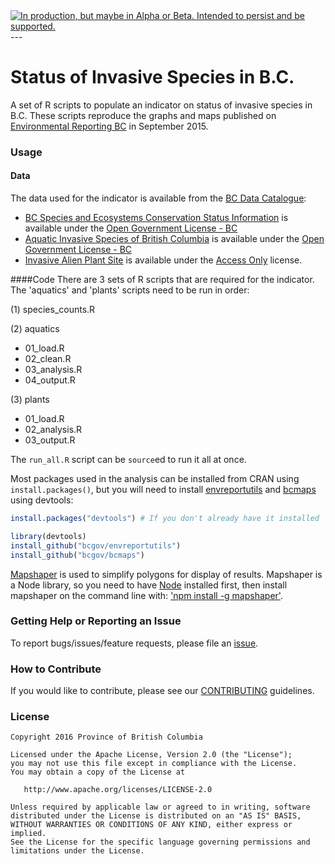 <div id="devex-badge">
<a rel="Delivery" href="https://github.com/BCDevExchange/docs/blob/master/discussion/projectstates.md"><img alt="In production, but maybe in Alpha or Beta. Intended to persist and be supported." style="border-width:0" src="http://bcdevexchange.org/badge/3.svg" title="In production, but maybe in Alpha or Beta. Intended to persist and be supported." /></a>
</div>
---


# Status of Invasive Species in B.C.

A set of R scripts to populate an indicator on status of invasive species in B.C. These scripts reproduce the graphs and maps published on [Environmental Reporting BC](http://www.env.gov.bc.ca/soe/indicators/plants-and-animals/invasive-species.html) in September 2015.

### Usage

#### Data
The data used for the indicator is available from the [BC Data Catalogue](https://catalogue.data.gov.bc.ca/dataset?download_audience=Public):

- [BC Species and Ecosystems Conservation Status Information](https://catalogue.data.gov.bc.ca/dataset/d3651b8c-f560-48f7-a34e-26b0afc77d84) is available under the
[Open Government License - BC](http://www2.gov.bc.ca/gov/content/governments/about-the-bc-government/databc/open-data/open-government-license-bc)
- [Aquatic Invasive Species of British Columbia](https://catalogue.data.gov.bc.ca/dataset/d9613096-b2fe-43b4-9be1-d82a3b805082) is available under the [Open Government License - BC](http://www2.gov.bc.ca/gov/content/governments/about-the-bc-government/databc/open-data/open-government-license-bc)
- [Invasive Alien Plant Site](https://catalogue.data.gov.bc.ca/dataset/10ecf9ad-1555-4043-834a-f5d24a506d59) is available under the [Access Only](http://www2.gov.bc.ca/gov/content?id=1AAACC9C65754E4D89A118B875E0FBDA) license.


####Code
There are 3 sets of R scripts that are required for the indicator. The 'aquatics' and 'plants' scripts need to be run in order:

(1) species_counts.R

(2) aquatics
- 01_load.R
- 02_clean.R
- 03_analysis.R
- 04_output.R

(3) plants
- 01_load.R
- 02_analysis.R
- 03_output.R

The `run_all.R` script can be `source`ed to run it all at once.

Most packages used in the analysis can be installed from CRAN using `install.packages()`, but you will need to install [envreportutils](https://github.com/bcgov/envreportutils) and [bcmaps](https://github.com/bcgov/bcmaps) using devtools:


```r
install.packages("devtools") # If you don't already have it installed

library(devtools)
install_github("bcgov/envreportutils")
install_github("bcgov/bcmaps")
```
[Mapshaper](https://github.com/mbloch/mapshaper)  is used to simplify polygons for display of results. Mapshaper is a Node library, so you need to have [Node](https://nodejs.org/download/) installed first, then install mapshaper on the command line with: ['npm install -g mapshaper'](https://github.com/mbloch/mapshaper/wiki/Command-Reference).


### Getting Help or Reporting an Issue

To report bugs/issues/feature requests, please file an [issue](https://github.com/bcgov/<repo-name>/issues/).

### How to Contribute

If you would like to contribute, please see our [CONTRIBUTING](CONTRIBUTING.md) guidelines.


### License

    Copyright 2016 Province of British Columbia

    Licensed under the Apache License, Version 2.0 (the "License");
    you may not use this file except in compliance with the License.
    You may obtain a copy of the License at 

       http://www.apache.org/licenses/LICENSE-2.0

    Unless required by applicable law or agreed to in writing, software
    distributed under the License is distributed on an "AS IS" BASIS,
    WITHOUT WARRANTIES OR CONDITIONS OF ANY KIND, either express or implied.
    See the License for the specific language governing permissions and
    limitations under the License.
